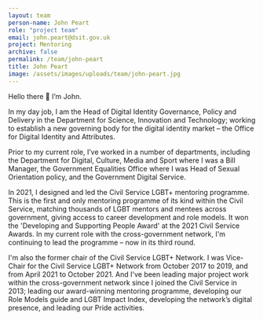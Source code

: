 ```yaml
---
layout: team
person-name: John Peart
role: "project team"
email: john.peart@dsit.gov.uk
project: Mentoring
archive: false
permalink: /team/john-peart
title: John Peart
image: /assets/images/uploads/team/john-peart.jpg
---
```


Hello there 👋 I’m John.

In my day job, I am the Head of Digital Identity Governance, Policy and Delivery in the Department for Science, Innovation and Technology; working to establish a new governing body for the digital identity market – the Office for Digital Identity and Attributes.

Prior to my current role, I’ve worked in a number of departments, including the Department for Digital, Culture, Media and Sport where I was a Bill Manager, the Government Equalities Office where I was Head of Sexual Orientation policy, and the Government Digital Service.

In 2021, I designed and led the Civil Service LGBT+ mentoring programme. This is the first and only mentoring programme of its kind within the Civil Service, matching thousands of LGBT mentors and mentees across government, giving access to career development and role models. It won the 'Developing and Supporting People Award' at the 2021 Civil Service Awards. In my current role with the cross-government network, I'm continuing to lead the programme – now in its third round.

I'm also the former chair of the Civil Service LGBT+ Network. I was Vice-Chair for the Civil Service LGBT+ Network from October 2017 to 2019, and from April 2021 to October 2021. And I've been leading major project work within the cross-government network since I joined the Civil Service in 2013; leading our award-winning mentoring programme, developing our Role Models guide and LGBT Impact Index, developing the network’s digital presence, and leading our Pride activities.

